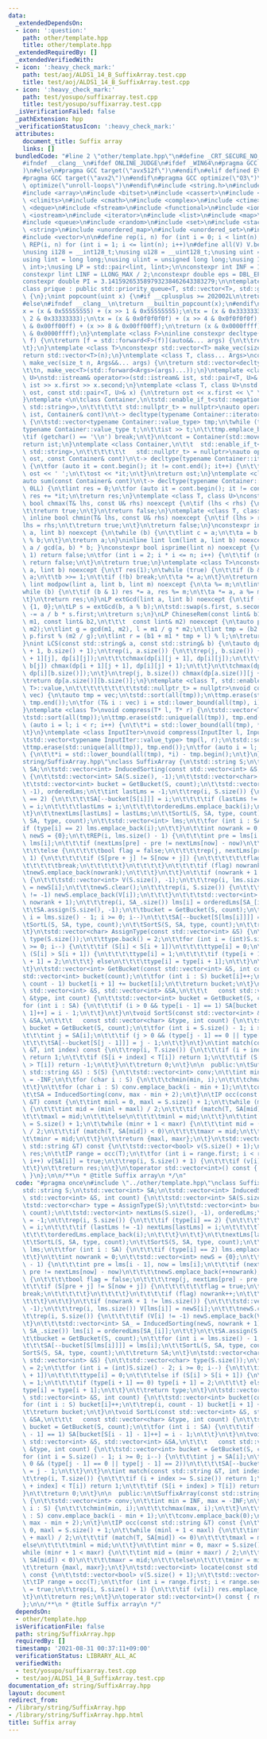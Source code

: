 ```yaml
---
data:
  _extendedDependsOn:
  - icon: ':question:'
    path: other/template.hpp
    title: other/template.hpp
  _extendedRequiredBy: []
  _extendedVerifiedWith:
  - icon: ':heavy_check_mark:'
    path: test/aoj/ALDS1_14_B_SuffixArray.test.cpp
    title: test/aoj/ALDS1_14_B_SuffixArray.test.cpp
  - icon: ':heavy_check_mark:'
    path: test/yosupo/suffixarray.test.cpp
    title: test/yosupo/suffixarray.test.cpp
  _isVerificationFailed: false
  _pathExtension: hpp
  _verificationStatusIcon: ':heavy_check_mark:'
  attributes:
    document_title: Suffix array
    links: []
  bundledCode: "#line 2 \"other/template.hpp\"\n#define _CRT_SECURE_NO_WARNINGS\n\
    #ifndef __clang__\n#ifdef ONLINE_JUDGE\n#ifdef _WIN64\n#pragma GCC target(\"avx2\"\
    )\n#else\n#pragma GCC target(\"avx512f\")\n#endif\n#elif defined EVAL\n#else\n\
    #pragma GCC target(\"avx2\")\n#endif\n#pragma GCC optimize(\"O3\")\n#pragma GCC\
    \ optimize(\"unroll-loops\")\n#endif\n#include <string.h>\n#include <algorithm>\n\
    #include <array>\n#include <bitset>\n#include <cassert>\n#include <cfloat>\n#include\
    \ <climits>\n#include <cmath>\n#include <complex>\n#include <ctime>\n#include\
    \ <deque>\n#include <fstream>\n#include <functional>\n#include <iomanip>\n#include\
    \ <iostream>\n#include <iterator>\n#include <list>\n#include <map>\n#include <memory>\n\
    #include <queue>\n#include <random>\n#include <set>\n#include <stack>\n#include\
    \ <string>\n#include <unordered_map>\n#include <unordered_set>\n#include <utility>\n\
    #include <vector>\n\n#define rep(i, n) for (int i = 0; i < lint(n); i++)\n#define\
    \ REP(i, n) for (int i = 1; i <= lint(n); i++)\n#define all(V) V.begin(), V.end()\n\
    \nusing i128 = __int128_t;\nusing u128 = __uint128_t;\nusing uint = unsigned int;\n\
    using lint = long long;\nusing ulint = unsigned long long;\nusing IP = std::pair<int,\
    \ int>;\nusing LP = std::pair<lint, lint>;\n\nconstexpr int INF = INT_MAX / 2;\n\
    constexpr lint LINF = LLONG_MAX / 2;\nconstexpr double eps = DBL_EPSILON * 10;\n\
    constexpr double PI = 3.141592653589793238462643383279;\n\ntemplate <class T>\n\
    class prique : public std::priority_queue<T, std::vector<T>, std::greater<T>>\
    \ {\n};\nint popcount(uint x) {\n#if __cplusplus >= 202002L\n\treturn std::popcount(x);\n\
    #else\n#ifndef __clang__\n\treturn __builtin_popcount(x);\n#endif\n#endif\n\t\
    x = (x & 0x55555555) + (x >> 1 & 0x55555555);\n\tx = (x & 0x33333333) + (x >>\
    \ 2 & 0x33333333);\n\tx = (x & 0x0f0f0f0f) + (x >> 4 & 0x0f0f0f0f);\n\tx = (x\
    \ & 0x00ff00ff) + (x >> 8 & 0x00ff00ff);\n\treturn (x & 0x0000ffff) + (x >> 16\
    \ & 0x0000ffff);\n}\ntemplate <class F>\ninline constexpr decltype(auto) lambda_fix(F&&\
    \ f) {\n\treturn [f = std::forward<F>(f)](auto&&... args) {\n\t\treturn f(f, std::forward<decltype(args)>(args)...);\n\
    \t};\n}\ntemplate <class T>\nconstexpr std::vector<T> make_vec(size_t n) {\n\t\
    return std::vector<T>(n);\n}\ntemplate <class T, class... Args>\nconstexpr auto\
    \ make_vec(size_t n, Args&&... args) {\n\treturn std::vector<decltype(make_vec<T>(args...))>(\n\
    \t\tn, make_vec<T>(std::forward<Args>(args)...));\n}\ntemplate <class T, class\
    \ U>\nstd::istream& operator>>(std::istream& ist, std::pair<T, U>& x) {\n\treturn\
    \ ist >> x.first >> x.second;\n}\ntemplate <class T, class U>\nstd::ostream& operator<<(std::ostream&\
    \ ost, const std::pair<T, U>& x) {\n\treturn ost << x.first << \" \" << x.second;\n\
    }\ntemplate <\n\tclass Container,\n\tstd::enable_if_t<std::negation_v<std::is_same<Container,\
    \ std::string>>,\n\t\t\t\t\t std::nullptr_t> = nullptr>\nauto operator>>(std::istream&\
    \ ist, Container& cont)\n\t-> decltype(typename Container::iterator(), std::cin)&\
    \ {\n\tstd::vector<typename Container::value_type> tmp;\n\twhile (true) {\n\t\t\
    typename Container::value_type t;\n\t\tist >> t;\n\t\ttmp.emplace_back(t);\n\t\
    \tif (getchar() == '\\n') break;\n\t}\n\tcont = Container(std::move(tmp));\n\t\
    return ist;\n}\ntemplate <class Container,\n\t\t  std::enable_if_t<!std::is_same_v<Container,\
    \ std::string>,\n\t\t\t\t\t\t   std::nullptr_t> = nullptr>\nauto operator<<(std::ostream&\
    \ ost, const Container& cont)\n\t-> decltype(typename Container::iterator(), std::cout)&\
    \ {\n\tfor (auto it = cont.begin(); it != cont.end(); it++) {\n\t\tif (it != cont.begin())\
    \ ost << ' ';\n\t\tost << *it;\n\t}\n\treturn ost;\n}\ntemplate <class Container>\n\
    auto sum(const Container& cont)\n\t-> decltype(typename Container::iterator(),\
    \ 0LL) {\n\tlint res = 0;\n\tfor (auto it = cont.begin(); it != cont.end(); it++)\
    \ res += *it;\n\treturn res;\n}\ntemplate <class T, class U>\nconstexpr inline\
    \ bool chmax(T& lhs, const U& rhs) noexcept {\n\tif (lhs < rhs) {\n\t\tlhs = rhs;\n\
    \t\treturn true;\n\t}\n\treturn false;\n}\ntemplate <class T, class U>\nconstexpr\
    \ inline bool chmin(T& lhs, const U& rhs) noexcept {\n\tif (lhs > rhs) {\n\t\t\
    lhs = rhs;\n\t\treturn true;\n\t}\n\treturn false;\n}\nconstexpr inline lint gcd(lint\
    \ a, lint b) noexcept {\n\twhile (b) {\n\t\tlint c = a;\n\t\ta = b;\n\t\tb = c\
    \ % b;\n\t}\n\treturn a;\n}\ninline lint lcm(lint a, lint b) noexcept { return\
    \ a / gcd(a, b) * b; }\nconstexpr bool isprime(lint n) noexcept {\n\tif (n ==\
    \ 1) return false;\n\tfor (int i = 2; i * i <= n; i++) {\n\t\tif (n % i == 0)\
    \ return false;\n\t}\n\treturn true;\n}\ntemplate <class T>\nconstexpr T mypow(T\
    \ a, lint b) noexcept {\n\tT res(1);\n\twhile (true) {\n\t\tif (b & 1) res *=\
    \ a;\n\t\tb >>= 1;\n\t\tif (!b) break;\n\t\ta *= a;\n\t}\n\treturn res;\n}\nconstexpr\
    \ lint modpow(lint a, lint b, lint m) noexcept {\n\ta %= m;\n\tlint res(1);\n\t\
    while (b) {\n\t\tif (b & 1) res *= a, res %= m;\n\t\ta *= a, a %= m, b >>= 1;\n\
    \t}\n\treturn res;\n}\nLP extGcd(lint a, lint b) noexcept {\n\tif (b == 0) return\
    \ {1, 0};\n\tLP s = extGcd(b, a % b);\n\tstd::swap(s.first, s.second);\n\ts.second\
    \ -= a / b * s.first;\n\treturn s;\n}\nLP ChineseRem(const lint& b1, const lint&\
    \ m1, const lint& b2,\n\t\t\t  const lint& m2) noexcept {\n\tauto p = extGcd(m1,\
    \ m2);\n\tlint g = gcd(m1, m2), l = m1 / g * m2;\n\tlint tmp = (b2 - b1) / g *\
    \ p.first % (m2 / g);\n\tlint r = (b1 + m1 * tmp + l) % l;\n\treturn {r, l};\n\
    }\nint LCS(const std::string& a, const std::string& b) {\n\tauto dp = make_vec<int>(a.size()\
    \ + 1, b.size() + 1);\n\trep(i, a.size()) {\n\t\trep(j, b.size()) {\n\t\t\tchmax(dp[i\
    \ + 1][j], dp[i][j]);\n\t\t\tchmax(dp[i][j + 1], dp[i][j]);\n\t\t\tif (a[i] ==\
    \ b[j]) chmax(dp[i + 1][j + 1], dp[i][j] + 1);\n\t\t}\n\t\tchmax(dp[i + 1][b.size()],\
    \ dp[i][b.size()]);\n\t}\n\trep(j, b.size()) chmax(dp[a.size()][j + 1], dp[a.size()][j]);\n\
    \treturn dp[a.size()][b.size()];\n}\ntemplate <class T, std::enable_if_t<std::is_convertible<int,\
    \ T>::value,\n\t\t\t\t\t\t\t\t\tstd::nullptr_t> = nullptr>\nvoid compress(std::vector<T>&\
    \ vec) {\n\tauto tmp = vec;\n\tstd::sort(all(tmp));\n\ttmp.erase(std::unique(all(tmp)),\
    \ tmp.end());\n\tfor (T& i : vec) i = std::lower_bound(all(tmp), i) - tmp.begin();\n\
    }\ntemplate <class T>\nvoid compress(T* l, T* r) {\n\tstd::vector<T> tmp(l, r);\n\
    \tstd::sort(all(tmp));\n\ttmp.erase(std::unique(all(tmp)), tmp.end());\n\tfor\
    \ (auto i = l; i < r; i++) {\n\t\t*i = std::lower_bound(all(tmp), *i) - tmp.begin();\n\
    \t}\n}\ntemplate <class InputIter>\nvoid compress(InputIter l, InputIter r) {\n\
    \tstd::vector<typename InputIter::value_type> tmp(l, r);\n\tstd::sort(all(tmp));\n\
    \ttmp.erase(std::unique(all(tmp)), tmp.end());\n\tfor (auto i = l; i < r; i++)\
    \ {\n\t\t*i = std::lower_bound(all(tmp), *i) - tmp.begin();\n\t}\n}\n#line 3 \"\
    string/SuffixArray.hpp\"\nclass SuffixArray {\n\tstd::string S;\n\tstd::vector<int>\
    \ SA;\n\tstd::vector<int> InducedSorting(const std::vector<int> &S, int count)\
    \ {\n\t\tstd::vector<int> SA(S.size(), -1);\n\t\tstd::vector<char> type = AssignType(S);\n\
    \t\tstd::vector<int> bucket = GetBucket(S, count);\n\t\tstd::vector<int> nextLms(S.size(),\
    \ -1), orderedLms;\n\t\tint lastLms = -1;\n\t\trep(i, S.size()) {\n\t\t\tif (type[i]\
    \ == 2) {\n\t\t\t\tSA[--bucket[S[i]]] = i;\n\t\t\t\tif (lastLms != -1) nextLms[lastLms]\
    \ = i;\n\t\t\t\tlastLms = i;\n\t\t\t\torderedLms.emplace_back(i);\n\t\t\t}\n\t\
    \t}\n\t\tnextLms[lastLms] = lastLms;\n\t\tSortL(S, SA, type, count);\n\t\tSortS(S,\
    \ SA, type, count);\n\t\tstd::vector<int> lms;\n\t\tfor (int i : SA) {\n\t\t\t\
    if (type[i] == 2) lms.emplace_back(i);\n\t\t}\n\t\tint nowrank = 0;\n\t\tstd::vector<int>\
    \ newS = {0};\n\t\tREP(i, lms.size() - 1) {\n\t\t\tint pre = lms[i - 1], now =\
    \ lms[i];\n\t\t\tif (nextLms[pre] - pre != nextLms[now] - now)\n\t\t\t\tnewS.emplace_back(++nowrank);\n\
    \t\t\telse {\n\t\t\t\tbool flag = false;\n\t\t\t\trep(j, nextLms[pre] - pre +\
    \ 1) {\n\t\t\t\t\tif (S[pre + j] != S[now + j]) {\n\t\t\t\t\t\tflag = true;\n\t\
    \t\t\t\t\tbreak;\n\t\t\t\t\t}\n\t\t\t\t}\n\t\t\t\tif (flag) nowrank++;\n\t\t\t\
    \tnewS.emplace_back(nowrank);\n\t\t\t}\n\t\t}\n\t\tif (nowrank + 1 != lms.size())\
    \ {\n\t\t\tstd::vector<int> V(S.size(), -1);\n\t\t\trep(i, lms.size()) V[lms[i]]\
    \ = newS[i];\n\t\t\tnewS.clear();\n\t\t\trep(i, S.size()) {\n\t\t\t\tif (V[i]\
    \ != -1) newS.emplace_back(V[i]);\n\t\t\t}\n\t\t\tstd::vector<int> SA_ = InducedSorting(newS,\
    \ nowrank + 1);\n\t\t\trep(i, SA_.size()) lms[i] = orderedLms[SA_[i]];\n\t\t}\n\
    \t\tSA.assign(S.size(), -1);\n\t\tbucket = GetBucket(S, count);\n\t\tfor (int\
    \ i = lms.size() - 1; i >= 0; i--)\n\t\t\tSA[--bucket[S[lms[i]]]] = lms[i];\n\t\
    \tSortL(S, SA, type, count);\n\t\tSortS(S, SA, type, count);\n\t\treturn SA;\n\
    \t}\n\tstd::vector<char> AssignType(const std::vector<int> &S) {\n\t\tstd::vector<char>\
    \ type(S.size());\n\t\ttype.back() = 2;\n\t\tfor (int i = (int)S.size() - 2; i\
    \ >= 0; i--) {\n\t\t\tif (S[i] < S[i + 1])\n\t\t\t\ttype[i] = 0;\n\t\t\telse if\
    \ (S[i] > S[i + 1]) {\n\t\t\t\ttype[i] = 1;\n\t\t\t\tif (type[i + 1] == 0) type[i\
    \ + 1] = 2;\n\t\t\t} else\n\t\t\t\ttype[i] = type[i + 1];\n\t\t}\n\t\treturn type;\n\
    \t}\n\tstd::vector<int> GetBucket(const std::vector<int> &S, int count) {\n\t\t\
    std::vector<int> bucket(count);\n\t\tfor (int i : S) bucket[i]++;\n\t\trep(i,\
    \ count - 1) bucket[i + 1] += bucket[i];\n\t\treturn bucket;\n\t}\n\tvoid SortL(const\
    \ std::vector<int> &S, std::vector<int> &SA,\n\t\t\t   const std::vector<char>\
    \ &type, int count) {\n\t\tstd::vector<int> bucket = GetBucket(S, count);\n\t\t\
    for (int i : SA) {\n\t\t\tif (i > 0 && type[i - 1] == 1) SA[bucket[S[i - 1] -\
    \ 1]++] = i - 1;\n\t\t}\n\t}\n\tvoid SortS(const std::vector<int> &S, std::vector<int>\
    \ &SA,\n\t\t\t   const std::vector<char> &type, int count) {\n\t\tstd::vector<int>\
    \ bucket = GetBucket(S, count);\n\t\tfor (int i = S.size() - 1; i >= 0; i--) {\n\
    \t\t\tint j = SA[i];\n\t\t\tif (j > 0 && (type[j - 1] == 0 || type[j - 1] == 2))\n\
    \t\t\t\tSA[--bucket[S[j - 1]]] = j - 1;\n\t\t}\n\t}\n\tint match(const std::string\
    \ &T, int index) const {\n\t\trep(i, T.size()) {\n\t\t\tif (i + index >= S.size())\
    \ return 1;\n\t\t\tif (S[i + index] < T[i]) return 1;\n\t\t\tif (S[i + index]\
    \ > T[i]) return -1;\n\t\t}\n\t\treturn 0;\n\t}\n\n  public:\n\tSuffixArray(const\
    \ std::string &S) : S(S) {\n\t\tstd::vector<int> conv;\n\t\tint min = INF, max\
    \ = -INF;\n\t\tfor (char i : S) {\n\t\t\tchmin(min, i);\n\t\t\tchmax(max, i);\n\
    \t\t}\n\t\tfor (char i : S) conv.emplace_back(i - min + 1);\n\t\tconv.emplace_back(0);\n\
    \t\tSA = InducedSorting(conv, max - min + 2);\n\t}\n\tIP occ(const std::string\
    \ &T) const {\n\t\tint minl = 0, maxl = S.size() + 1;\n\t\twhile (minl + 1 < maxl)\
    \ {\n\t\t\tint mid = (minl + maxl) / 2;\n\t\t\tif (match(T, SA[mid]) <= 0)\n\t\
    \t\t\tmaxl = mid;\n\t\t\telse\n\t\t\t\tminl = mid;\n\t\t}\n\t\tint minr = 0, maxr\
    \ = S.size() + 1;\n\t\twhile (minr + 1 < maxr) {\n\t\t\tint mid = (minr + maxr)\
    \ / 2;\n\t\t\tif (match(T, SA[mid]) < 0)\n\t\t\t\tmaxr = mid;\n\t\t\telse\n\t\t\
    \t\tminr = mid;\n\t\t}\n\t\treturn {maxl, maxr};\n\t}\n\tstd::vector<int> locate(const\
    \ std::string &T) const {\n\t\tstd::vector<bool> v(S.size() + 1);\n\t\tstd::vector<int>\
    \ res;\n\t\tIP range = occ(T);\n\t\tfor (int i = range.first; i < range.second;\
    \ i++) v[SA[i]] = true;\n\t\trep(i, S.size() + 1) {\n\t\t\tif (v[i]) res.emplace_back(i);\n\
    \t\t}\n\t\treturn res;\n\t}\n\toperator std::vector<int>() const { return SA;\
    \ }\n};\n\n/**\n * @title Suffix array\n */\n"
  code: "#pragma once\n#include \"../other/template.hpp\"\nclass SuffixArray {\n\t\
    std::string S;\n\tstd::vector<int> SA;\n\tstd::vector<int> InducedSorting(const\
    \ std::vector<int> &S, int count) {\n\t\tstd::vector<int> SA(S.size(), -1);\n\t\
    \tstd::vector<char> type = AssignType(S);\n\t\tstd::vector<int> bucket = GetBucket(S,\
    \ count);\n\t\tstd::vector<int> nextLms(S.size(), -1), orderedLms;\n\t\tint lastLms\
    \ = -1;\n\t\trep(i, S.size()) {\n\t\t\tif (type[i] == 2) {\n\t\t\t\tSA[--bucket[S[i]]]\
    \ = i;\n\t\t\t\tif (lastLms != -1) nextLms[lastLms] = i;\n\t\t\t\tlastLms = i;\n\
    \t\t\t\torderedLms.emplace_back(i);\n\t\t\t}\n\t\t}\n\t\tnextLms[lastLms] = lastLms;\n\
    \t\tSortL(S, SA, type, count);\n\t\tSortS(S, SA, type, count);\n\t\tstd::vector<int>\
    \ lms;\n\t\tfor (int i : SA) {\n\t\t\tif (type[i] == 2) lms.emplace_back(i);\n\
    \t\t}\n\t\tint nowrank = 0;\n\t\tstd::vector<int> newS = {0};\n\t\tREP(i, lms.size()\
    \ - 1) {\n\t\t\tint pre = lms[i - 1], now = lms[i];\n\t\t\tif (nextLms[pre] -\
    \ pre != nextLms[now] - now)\n\t\t\t\tnewS.emplace_back(++nowrank);\n\t\t\telse\
    \ {\n\t\t\t\tbool flag = false;\n\t\t\t\trep(j, nextLms[pre] - pre + 1) {\n\t\t\
    \t\t\tif (S[pre + j] != S[now + j]) {\n\t\t\t\t\t\tflag = true;\n\t\t\t\t\t\t\
    break;\n\t\t\t\t\t}\n\t\t\t\t}\n\t\t\t\tif (flag) nowrank++;\n\t\t\t\tnewS.emplace_back(nowrank);\n\
    \t\t\t}\n\t\t}\n\t\tif (nowrank + 1 != lms.size()) {\n\t\t\tstd::vector<int> V(S.size(),\
    \ -1);\n\t\t\trep(i, lms.size()) V[lms[i]] = newS[i];\n\t\t\tnewS.clear();\n\t\
    \t\trep(i, S.size()) {\n\t\t\t\tif (V[i] != -1) newS.emplace_back(V[i]);\n\t\t\
    \t}\n\t\t\tstd::vector<int> SA_ = InducedSorting(newS, nowrank + 1);\n\t\t\trep(i,\
    \ SA_.size()) lms[i] = orderedLms[SA_[i]];\n\t\t}\n\t\tSA.assign(S.size(), -1);\n\
    \t\tbucket = GetBucket(S, count);\n\t\tfor (int i = lms.size() - 1; i >= 0; i--)\n\
    \t\t\tSA[--bucket[S[lms[i]]]] = lms[i];\n\t\tSortL(S, SA, type, count);\n\t\t\
    SortS(S, SA, type, count);\n\t\treturn SA;\n\t}\n\tstd::vector<char> AssignType(const\
    \ std::vector<int> &S) {\n\t\tstd::vector<char> type(S.size());\n\t\ttype.back()\
    \ = 2;\n\t\tfor (int i = (int)S.size() - 2; i >= 0; i--) {\n\t\t\tif (S[i] < S[i\
    \ + 1])\n\t\t\t\ttype[i] = 0;\n\t\t\telse if (S[i] > S[i + 1]) {\n\t\t\t\ttype[i]\
    \ = 1;\n\t\t\t\tif (type[i + 1] == 0) type[i + 1] = 2;\n\t\t\t} else\n\t\t\t\t\
    type[i] = type[i + 1];\n\t\t}\n\t\treturn type;\n\t}\n\tstd::vector<int> GetBucket(const\
    \ std::vector<int> &S, int count) {\n\t\tstd::vector<int> bucket(count);\n\t\t\
    for (int i : S) bucket[i]++;\n\t\trep(i, count - 1) bucket[i + 1] += bucket[i];\n\
    \t\treturn bucket;\n\t}\n\tvoid SortL(const std::vector<int> &S, std::vector<int>\
    \ &SA,\n\t\t\t   const std::vector<char> &type, int count) {\n\t\tstd::vector<int>\
    \ bucket = GetBucket(S, count);\n\t\tfor (int i : SA) {\n\t\t\tif (i > 0 && type[i\
    \ - 1] == 1) SA[bucket[S[i - 1] - 1]++] = i - 1;\n\t\t}\n\t}\n\tvoid SortS(const\
    \ std::vector<int> &S, std::vector<int> &SA,\n\t\t\t   const std::vector<char>\
    \ &type, int count) {\n\t\tstd::vector<int> bucket = GetBucket(S, count);\n\t\t\
    for (int i = S.size() - 1; i >= 0; i--) {\n\t\t\tint j = SA[i];\n\t\t\tif (j >\
    \ 0 && (type[j - 1] == 0 || type[j - 1] == 2))\n\t\t\t\tSA[--bucket[S[j - 1]]]\
    \ = j - 1;\n\t\t}\n\t}\n\tint match(const std::string &T, int index) const {\n\
    \t\trep(i, T.size()) {\n\t\t\tif (i + index >= S.size()) return 1;\n\t\t\tif (S[i\
    \ + index] < T[i]) return 1;\n\t\t\tif (S[i + index] > T[i]) return -1;\n\t\t\
    }\n\t\treturn 0;\n\t}\n\n  public:\n\tSuffixArray(const std::string &S) : S(S)\
    \ {\n\t\tstd::vector<int> conv;\n\t\tint min = INF, max = -INF;\n\t\tfor (char\
    \ i : S) {\n\t\t\tchmin(min, i);\n\t\t\tchmax(max, i);\n\t\t}\n\t\tfor (char i\
    \ : S) conv.emplace_back(i - min + 1);\n\t\tconv.emplace_back(0);\n\t\tSA = InducedSorting(conv,\
    \ max - min + 2);\n\t}\n\tIP occ(const std::string &T) const {\n\t\tint minl =\
    \ 0, maxl = S.size() + 1;\n\t\twhile (minl + 1 < maxl) {\n\t\t\tint mid = (minl\
    \ + maxl) / 2;\n\t\t\tif (match(T, SA[mid]) <= 0)\n\t\t\t\tmaxl = mid;\n\t\t\t\
    else\n\t\t\t\tminl = mid;\n\t\t}\n\t\tint minr = 0, maxr = S.size() + 1;\n\t\t\
    while (minr + 1 < maxr) {\n\t\t\tint mid = (minr + maxr) / 2;\n\t\t\tif (match(T,\
    \ SA[mid]) < 0)\n\t\t\t\tmaxr = mid;\n\t\t\telse\n\t\t\t\tminr = mid;\n\t\t}\n\
    \t\treturn {maxl, maxr};\n\t}\n\tstd::vector<int> locate(const std::string &T)\
    \ const {\n\t\tstd::vector<bool> v(S.size() + 1);\n\t\tstd::vector<int> res;\n\
    \t\tIP range = occ(T);\n\t\tfor (int i = range.first; i < range.second; i++) v[SA[i]]\
    \ = true;\n\t\trep(i, S.size() + 1) {\n\t\t\tif (v[i]) res.emplace_back(i);\n\t\
    \t}\n\t\treturn res;\n\t}\n\toperator std::vector<int>() const { return SA; }\n\
    };\n\n/**\n * @title Suffix array\n */"
  dependsOn:
  - other/template.hpp
  isVerificationFile: false
  path: string/SuffixArray.hpp
  requiredBy: []
  timestamp: '2021-08-31 00:37:11+09:00'
  verificationStatus: LIBRARY_ALL_AC
  verifiedWith:
  - test/yosupo/suffixarray.test.cpp
  - test/aoj/ALDS1_14_B_SuffixArray.test.cpp
documentation_of: string/SuffixArray.hpp
layout: document
redirect_from:
- /library/string/SuffixArray.hpp
- /library/string/SuffixArray.hpp.html
title: Suffix array
---
```

